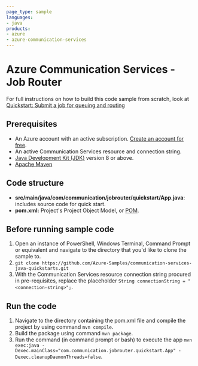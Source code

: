 ```yaml
---
page_type: sample
languages:
- java
products:
- azure
- azure-communication-services
---
```


# Azure Communication Services - Job Router

For full instructions on how to build this code sample from scratch, look at [Quickstart: Submit a job for queuing and routing](https://learn.microsoft.com/azure/communication-services/quickstarts/router/get-started-router?pivots=programming-language-java)

## Prerequisites

- An Azure account with an active subscription. [Create an account for free](https://azure.microsoft.com/free/?WT.mc_id=A261C142F).
- An active Communication Services resource and connection string.
- [Java Development Kit (JDK)](https://docs.microsoft.com/azure/developer/java/fundamentals/java-jdk-install) version 8 or above.
- [Apache Maven](https://maven.apache.org/download.cgi)

## Code structure

- **src/main/java/com/communication/jobrouter/quickstart/App.java**: includes source code for quick start.
- **pom.xml:** Project's Project Object Model, or [POM](https://maven.apache.org/guides/introduction/introduction-to-the-pom.html).

## Before running sample code

1. Open an instance of PowerShell, Windows Terminal, Command Prompt or equivalent and navigate to the directory that you'd like to clone the sample to.
1. `git clone https://github.com/Azure-Samples/communication-services-java-quickstarts.git`
1. With the Communication Services resource connection string procured in pre-requisites, replace the placeholder
   ```String connectionString = "<connection-string>";```.

## Run the code

1. Navigate to the directory containing the pom.xml file and compile the project by using command `mvn compile`.
2. Build the package using command `mvn package`.
3. Run the command (in command prompt or bash) to execute the app `mvn exec:java -Dexec.mainClass="com.communication.jobrouter.quickstart.App" -Dexec.cleanupDaemonThreads=false`.
